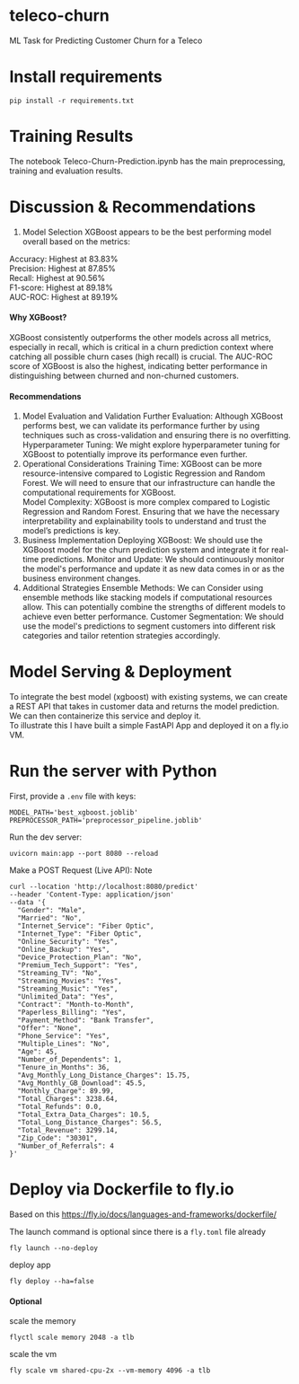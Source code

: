 # teleco-churn
ML Task for Predicting Customer Churn for a Teleco

# Install requirements
```commandline
pip install -r requirements.txt
```

# Training Results
The notebook Teleco-Churn-Prediction.ipynb has the main preprocessing, training and evaluation results.

# Discussion & Recommendations
1. Model Selection
XGBoost appears to be the best performing model overall based on the metrics:

Accuracy: Highest at 83.83%  
Precision: Highest at 87.85%  
Recall: Highest at 90.56%  
F1-score: Highest at 89.18%  
AUC-ROC: Highest at 89.19%  

#### Why XGBoost?
XGBoost consistently outperforms the other models across all metrics, especially in recall, which is critical in a churn prediction context where catching all possible churn cases (high recall) is crucial.
The AUC-ROC score of XGBoost is also the highest, indicating better performance in distinguishing between churned and non-churned customers.

#### Recommendations
1. Model Evaluation and Validation
Further Evaluation: Although XGBoost performs best, we can validate its performance further by using techniques such as cross-validation and ensuring there is no overfitting.
Hyperparameter Tuning: We might explore hyperparameter tuning for XGBoost to potentially improve its performance even further.
2. Operational Considerations
Training Time: XGBoost can be more resource-intensive compared to Logistic Regression and Random Forest. We will need to ensure that our infrastructure can handle the computational requirements for XGBoost.  
Model Complexity: XGBoost is more complex compared to Logistic Regression and Random Forest. Ensuring that we have the necessary interpretability and explainability tools to understand and trust the model’s predictions is key.  
3. Business Implementation
Deploying XGBoost: We should use the XGBoost model for the churn prediction system and integrate it for real-time predictions.
Monitor and Update: We should continuously monitor the model's performance and update it as new data comes in or as the business environment changes.
4. Additional Strategies
Ensemble Methods: We can Consider using ensemble methods like stacking models if computational resources allow. This can potentially combine the strengths of different models to achieve even better performance.
Customer Segmentation: We should use the model's predictions to segment customers into different risk categories and tailor retention strategies accordingly.

# Model Serving & Deployment
To integrate the best model (xgboost) with existing systems, we can create a REST API that takes in customer data and returns the 
model prediction. We can then containerize this service and deploy it.  
To illustrate this I have built a simple FastAPI App and deployed it on a fly.io VM. 

# Run the server with Python
First, provide a `.env` file with keys:
```text
MODEL_PATH='best_xgboost.joblib'
PREPROCESSOR_PATH='preprocessor_pipeline.joblib'
```

Run the dev server:
```commandline
uvicorn main:app --port 8080 --reload
```

Make a POST Request (Live API):
Note 
```shell
curl --location 'http://localhost:8080/predict'
--header 'Content-Type: application/json'
--data '{
  "Gender": "Male",
  "Married": "No",
  "Internet_Service": "Fiber Optic",
  "Internet_Type": "Fiber Optic",
  "Online_Security": "Yes",
  "Online_Backup": "Yes",
  "Device_Protection_Plan": "No",
  "Premium_Tech_Support": "Yes",
  "Streaming_TV": "No",
  "Streaming_Movies": "Yes",
  "Streaming_Music": "Yes",
  "Unlimited_Data": "Yes",
  "Contract": "Month-to-Month",
  "Paperless_Billing": "Yes",
  "Payment_Method": "Bank Transfer",
  "Offer": "None",
  "Phone_Service": "Yes",
  "Multiple_Lines": "No",
  "Age": 45,
  "Number_of_Dependents": 1,
  "Tenure_in_Months": 36,
  "Avg_Monthly_Long_Distance_Charges": 15.75,
  "Avg_Monthly_GB_Download": 45.5,
  "Monthly_Charge": 89.99,
  "Total_Charges": 3238.64,
  "Total_Refunds": 0.0,
  "Total_Extra_Data_Charges": 10.5,
  "Total_Long_Distance_Charges": 56.5,
  "Total_Revenue": 3299.14,
  "Zip_Code": "30301",
  "Number_of_Referrals": 4
}'
```

# Deploy via Dockerfile to fly.io
Based on this https://fly.io/docs/languages-and-frameworks/dockerfile/

The launch command is optional since there is a `fly.toml` file already
```commandline
fly launch --no-deploy
```

deploy app
```commandline
fly deploy --ha=false
```

#### Optional
scale the memory
```commandline
flyctl scale memory 2048 -a tlb
```
scale the vm
```commandline
fly scale vm shared-cpu-2x --vm-memory 4096 -a tlb
```

